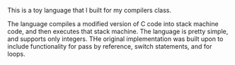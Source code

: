 This is a toy language that I built for my compilers class.

The language compiles a modified version of C code into stack machine code, and then executes that stack machine.
The language is pretty simple, and supports only integers. THe original implementation was built upon to include functionality for pass by reference, switch statements, and for loops. 
